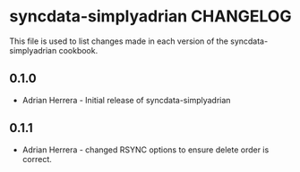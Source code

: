 syncdata-simplyadrian CHANGELOG
==========================

This file is used to list changes made in each version of the syncdata-simplyadrian cookbook.

0.1.0
-----
- Adrian Herrera - Initial release of syncdata-simplyadrian

0.1.1
-----
- Adrian Herrera - changed RSYNC options to ensure delete order is correct.
